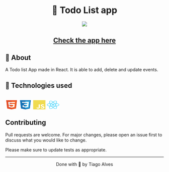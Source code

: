 
<h1 align="center"> 📌 Todo List app</h1>

<p align="center">
  <img width="800" src="https://github.com/TiagoCoder2022/todo-react-app/assets/119512258/783fbacf-6242-44c0-8657-a104d3154d71"  
</p>

<h2 align="center">
  <a href="https://tiago-todo-list-app.netlify.app/" target="_blank">Check the app here</a>  
</h2>
  
## 🧾 About

  A Todo list App made in React. It is able to add, delete and update events.
  
## 🔧 Technologies used   
  
<div style="display: inline_block"><br> 
  <img align="center" alt="Tiago-HTML" height="30" width="40" src="https://raw.githubusercontent.com/devicons/devicon/master/icons/html5/html5-original.svg">
  <img align="center" alt="Tiago-CSS" height="30" width="40" src="https://raw.githubusercontent.com/devicons/devicon/master/icons/css3/css3-original.svg">
  <img align="center" alt="Tiago-Js" height="30" width="40" src="https://raw.githubusercontent.com/devicons/devicon/master/icons/javascript/javascript-plain.svg">
  <img align="center" alt="Tiago-React" height="30" width="40" src="https://raw.githubusercontent.com/devicons/devicon/master/icons/react/react-original.svg">
  
</div>


## Contributing

Pull requests are welcome. For major changes, please open an issue first
to discuss what you would like to change.

Please make sure to update tests as appropriate.

---

<p align="center">Done with 💙 by Tiago Alves</p>
